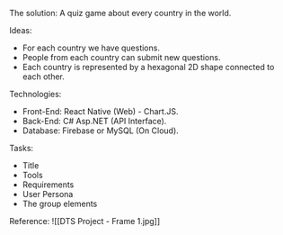 The solution: A quiz game about every country in the world.

Ideas:
* For each country we have questions.
* People from each country can submit new questions.
* Each country is represented by a hexagonal 2D shape connected to each other. 

Technologies:
- Front-End: React Native (Web) - Chart.JS.
- Back-End: C# Asp.NET (API Interface).
- Database: Firebase or MySQL (On Cloud).

Tasks:
- Title
- Tools
- Requirements
- User Persona
- The group elements

Reference:
![[DTS Project - Frame 1.jpg]]